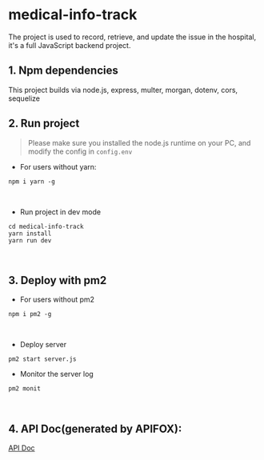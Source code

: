 # medical-info-track

The project is used to record, retrieve, and update the issue in the hospital, it's a full JavaScript backend project.

## 1. Npm dependencies

This project builds via node.js, express, multer, morgan, dotenv, cors, sequelize
&nbsp;

## 2. Run project

> Please make sure you installed the node.js runtime on your PC, and modify the config in `config.env`

-   For users without yarn:

```shell
npm i yarn -g
```

&nbsp;

-   Run project in dev mode

```shell
cd medical-info-track
yarn install
yarn run dev
```

&nbsp;

## 3. Deploy with pm2

-   For users without pm2

```shell
npm i pm2 -g
```

&nbsp;

-   Deploy server

```shell
pm2 start server.js
```

-   Monitor the server log

```
pm2 monit
```

&nbsp;

## 4. API Doc(generated by APIFOX):

[API Doc](https://github.com/13RTK/medical-info-track/blob/public/API%20doc.md)
